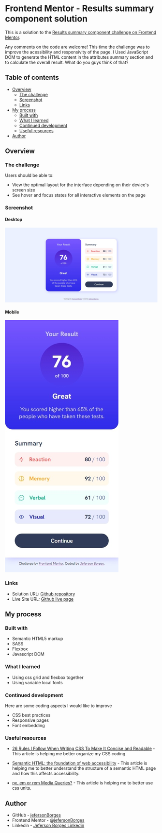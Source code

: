 # Frontend Mentor - Results summary component solution

This is a solution to the [Results summary component challenge on Frontend Mentor](https://www.frontendmentor.io/challenges/results-summary-component-CE_K6s0maV).

Any comments on the code are welcome! This time the challenge was to improve the acessibility and responsivity of the page. I Used JavaScript DOM to generate the HTML content in the attributes summary section and to calculate the overall result. What do you guys think of that?

## Table of contents

- [Overview](#overview)
  - [The challenge](#the-challenge)
  - [Screenshot](#screenshot)
  - [Links](#links)
- [My process](#my-process)
  - [Built with](#built-with)
  - [What I learned](#what-i-learned)
  - [Continued development](#continued-development)
  - [Useful resources](#useful-resources)
- [Author](#author)

## Overview

### The challenge

Users should be able to:

- View the optimal layout for the interface depending on their device's screen size
- See hover and focus states for all interactive elements on the page

### Screenshot

#### Desktop

![Screenshot desktop](./design/screenshot-desktop.jpeg)

#### Mobile

![Screenshot mobile](./design/screenshot-mobile.jpeg)

### Links

- Solution URL: [Github repository](https://github.com/jefersonBorges/fem-results_summary_component)
- Live Site URL: [Github live page](https://jefersonborges.github.io/fem-results_summary_component/)

## My process

### Built with

- Semantic HTML5 markup
- SASS
- Flexbox
- Javascript DOM

### What I learned

- Using css grid and flexbox together
- Using variable local fonts

### Continued development

Here are some coding aspects I would like to improve

- CSS best practices
- Responsive pages
- Font embedding

### Useful resources

- [26 Rules I Follow When Writing CSS To Make It Concise and Readable](https://arbaouimehdi.medium.com/26-rules-i-follow-when-writing-css-to-make-it-concise-and-readable-b56547a345b4) - This article is helping me better organize my CSS coding.

- [Semantic HTML: the foundation of web accessibility](https://uxdesign.cc/semantic-html-the-foundation-of-web-accessibility-e5bbecad7c17) - This article is helping me to better understand the structure of a semantic HTML page and how this affects accessibility.

- [px, em or rem Media Queries?](https://zellwk.com/blog/media-query-units/) - This article is helping me to better use css units.

## Author

- GitHub - [jefersonBorges](https://github.com/jefersonBorges/jefersonBorges)
- Frontend Mentor - [@jefersonBorges](https://www.frontendmentor.io/profile/jefersonBorges)
- Linkedin - [Jeferson Borges Linkedin](https://www.linkedin.com/in/jeferson-borges-543b34229)
